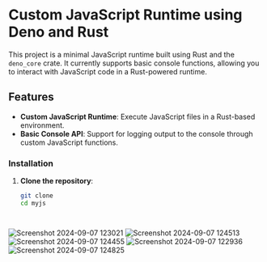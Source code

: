 # Custom JavaScript Runtime using Deno and Rust

This project is a minimal JavaScript runtime built using Rust and the `deno_core` crate. It currently supports basic console functions, allowing you to interact with JavaScript code in a Rust-powered runtime.

## Features

- **Custom JavaScript Runtime**: Execute JavaScript files in a Rust-based environment.
- **Basic Console API**: Support for logging output to the console through custom JavaScript functions.



### Installation

1. **Clone the repository**:

   ```bash
   git clone 
   cd myjs




![Screenshot 2024-09-07 123021](https://github.com/user-attachments/assets/c802e15b-6c7b-4155-9dc5-aedb7610b822)
![Screenshot 2024-09-07 124513](https://github.com/user-attachments/assets/7e7dc23a-e868-48d2-8dba-2dd64efcfee3)
![Screenshot 2024-09-07 124455](https://github.com/user-attachments/assets/6d3369d0-a03a-46bc-8f2a-916e5f87981a)
![Screenshot 2024-09-07 122936](https://github.com/user-attachments/assets/4068a527-7d8a-4302-afc2-b9713fad3630)
![Screenshot 2024-09-07 124825](https://github.com/user-attachments/assets/cca527cb-7602-4551-a96b-dfd468495c8c)
